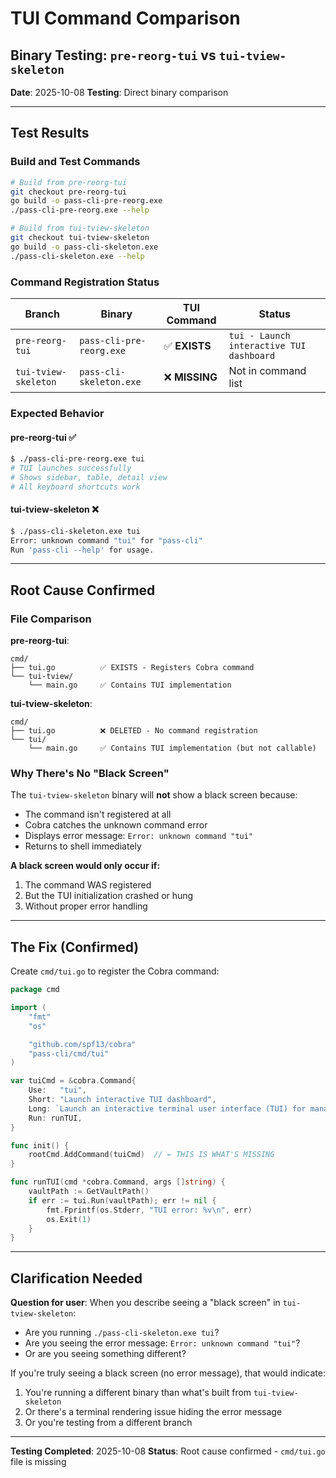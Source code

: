 # TUI Command Comparison
## Binary Testing: `pre-reorg-tui` vs `tui-tview-skeleton`

**Date**: 2025-10-08
**Testing**: Direct binary comparison

---

## Test Results

### Build and Test Commands
```bash
# Build from pre-reorg-tui
git checkout pre-reorg-tui
go build -o pass-cli-pre-reorg.exe
./pass-cli-pre-reorg.exe --help

# Build from tui-tview-skeleton
git checkout tui-tview-skeleton
go build -o pass-cli-skeleton.exe
./pass-cli-skeleton.exe --help
```

### Command Registration Status

| Branch | Binary | TUI Command | Status |
|--------|--------|-------------|--------|
| `pre-reorg-tui` | `pass-cli-pre-reorg.exe` | ✅ **EXISTS** | `tui - Launch interactive TUI dashboard` |
| `tui-tview-skeleton` | `pass-cli-skeleton.exe` | ❌ **MISSING** | Not in command list |

### Expected Behavior

#### pre-reorg-tui ✅
```bash
$ ./pass-cli-pre-reorg.exe tui
# TUI launches successfully
# Shows sidebar, table, detail view
# All keyboard shortcuts work
```

#### tui-tview-skeleton ❌
```bash
$ ./pass-cli-skeleton.exe tui
Error: unknown command "tui" for "pass-cli"
Run 'pass-cli --help' for usage.
```

---

## Root Cause Confirmed

### File Comparison

**pre-reorg-tui**:
```
cmd/
├── tui.go          ✅ EXISTS - Registers Cobra command
└── tui-tview/
    └── main.go     ✅ Contains TUI implementation
```

**tui-tview-skeleton**:
```
cmd/
├── tui.go          ❌ DELETED - No command registration
└── tui/
    └── main.go     ✅ Contains TUI implementation (but not callable)
```

### Why There's No "Black Screen"

The `tui-tview-skeleton` binary will **not** show a black screen because:
- The command isn't registered at all
- Cobra catches the unknown command error
- Displays error message: `Error: unknown command "tui"`
- Returns to shell immediately

**A black screen would only occur if:**
1. The command WAS registered
2. But the TUI initialization crashed or hung
3. Without proper error handling

---

## The Fix (Confirmed)

Create `cmd/tui.go` to register the Cobra command:

```go
package cmd

import (
	"fmt"
	"os"

	"github.com/spf13/cobra"
	"pass-cli/cmd/tui"
)

var tuiCmd = &cobra.Command{
	Use:   "tui",
	Short: "Launch interactive TUI dashboard",
	Long: `Launch an interactive terminal user interface (TUI) for managing credentials.`,
	Run: runTUI,
}

func init() {
	rootCmd.AddCommand(tuiCmd)  // ← THIS IS WHAT'S MISSING
}

func runTUI(cmd *cobra.Command, args []string) {
	vaultPath := GetVaultPath()
	if err := tui.Run(vaultPath); err != nil {
		fmt.Fprintf(os.Stderr, "TUI error: %v\n", err)
		os.Exit(1)
	}
}
```

---

## Clarification Needed

**Question for user**: When you describe seeing a "black screen" in `tui-tview-skeleton`:
- Are you running `./pass-cli-skeleton.exe tui`?
- Are you seeing the error message: `Error: unknown command "tui"`?
- Or are you seeing something different?

If you're truly seeing a black screen (no error message), that would indicate:
1. You're running a different binary than what's built from `tui-tview-skeleton`
2. Or there's a terminal rendering issue hiding the error message
3. Or you're testing from a different branch

---

**Testing Completed**: 2025-10-08
**Status**: Root cause confirmed - `cmd/tui.go` file is missing

